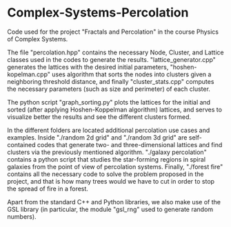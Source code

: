 # Complex-Systems-Percolation

Code used for the project "Fractals and Percolation" in the course Physics of Complex Systems.

The file "percolation.hpp" contains the necessary Node, Cluster, and Lattice classes used in the codes to generate the results. "lattice_generator.cpp" generates the lattices with the desired initial parameters, "hoshen-kopelman.cpp" uses algorithm that sorts the nodes into clusters given a neighboring threshold distance, and finally "cluster_stats.cpp" computes the necessary parameters (such as size and perimeter) of each cluster.

The python script "graph_sorting.py" plots the lattices for the initial and sorted (after applying Hoshen-Koppelman algorithm) lattices, and serves to visualize better the results and see the different clusters formed.

In the different folders are located additional percolation use cases and examples. Inside "./random 2d grid" and "./random 3d grid" are self-contained codes that generate two- and three-dimensional lattices and find clusters via the previously mentioned algorithm. "./galaxy percolation" contains a python script that studies the star-forming regions in spiral galaxies from the point of view of percolation systems. Finally, "./forest fire" contains all the necessary code to solve the problem proposed in the project, and that is how many trees would we have to cut in order to stop the spread of fire in a forest.

Apart from the standard C++ and Python libraries, we also make use of the GSL library (in particular, the module "gsl_rng" used to generate random numbers).
